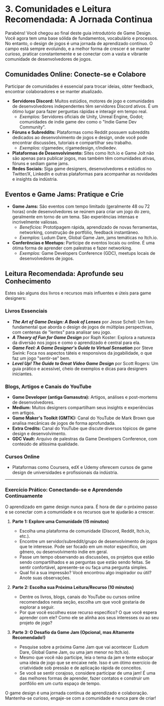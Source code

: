 # 3. Comunidades e Leitura Recomendada: A Jornada Continua

Parabéns! Você chegou ao final deste guia introdutório de Game Design. Você agora tem uma base sólida de fundamentos, vocabulário e processos. No entanto, o design de jogos é uma jornada de aprendizado contínuo. O campo está sempre evoluindo, e a melhor forma de crescer é se manter curioso, praticar constantemente e se conectar com a vasta e vibrante comunidade de desenvolvedores de jogos.

## Comunidades Online: Conecte-se e Colabore

Participar de comunidades é essencial para trocar ideias, obter feedback, encontrar colaboradores e se manter atualizado.

-   **Servidores Discord:** Muitos estúdios, motores de jogo e comunidades de desenvolvedores independentes têm servidores Discord ativos. É um ótimo lugar para fazer perguntas rápidas e interagir em tempo real.
    -   *Exemplos:* Servidores oficiais de Unity, Unreal Engine, Godot; comunidades de indie game dev como o "Indie Game Dev Community".
-   **Fóruns e Subreddits:** Plataformas como Reddit possuem subreddits dedicados ao desenvolvimento de jogos e design, onde você pode encontrar discussões, tutoriais e compartilhar seu trabalho.
    -   *Exemplos:* r/gamedev, r/gamedesign, r/indiedev.
-   **Plataformas de Desenvolvimento:** Sites como Itch.io e Game Jolt não são apenas para publicar jogos, mas também têm comunidades ativas, fóruns e sediam game jams.
-   **Redes Sociais:** Siga game designers, desenvolvedores e estúdios no Twitter/X, LinkedIn e outras plataformas para acompanhar as novidades e insights da indústria.

## Eventos e Game Jams: Pratique e Crie

-   **Game Jams:** São eventos com tempo limitado (geralmente 48 ou 72 horas) onde desenvolvedores se reúnem para criar um jogo do zero, geralmente em torno de um tema. São experiências intensas e incrivelmente valiosas.
    -   *Benefícios:* Prototipagem rápida, aprendizado de novas ferramentas, networking, construção de portfólio, feedback instantâneo.
    -   *Exemplos:* Ludum Dare, Global Game Jam, jams temáticas no Itch.io.
-   **Conferências e Meetups:** Participe de eventos locais ou online. É uma ótima forma de aprender com palestras e fazer networking.
    -   *Exemplos:* Game Developers Conference (GDC), meetups locais de desenvolvedores de jogos.

## Leitura Recomendada: Aprofunde seu Conhecimento

Estes são alguns dos livros e recursos mais influentes e úteis para game designers:

### Livros Essenciais

-   ***The Art of Game Design: A Book of Lenses*** por Jesse Schell: Um livro fundamental que aborda o design de jogos de múltiplas perspectivas, com centenas de "lentes" para analisar seu jogo.
-   ***A Theory of Fun for Game Design*** por Raph Koster: Explora a natureza da diversão nos jogos e como o aprendizado é central para ela.
-   ***Game Feel: A Game Designer's Guide to Virtual Sensation*** por Steve Swink: Foca nos aspectos táteis e responsivos da jogabilidade, o que faz um jogo "sentir-se" bem.
-   ***Level Up! The Guide to Great Video Game Design*** por Scott Rogers: Um guia prático e acessível, cheio de exemplos e dicas para designers iniciantes.

### Blogs, Artigos e Canais do YouTube

-   **Game Developer (antiga Gamasutra):** Artigos, análises e post-mortems de desenvolvedores.
-   **Medium:** Muitos designers compartilham seus insights e experiências em artigos.
-   **Game Maker's Toolkit (GMTK):** Canal do YouTube de Mark Brown que analisa mecânicas de jogos de forma aprofundada.
-   **Extra Credits:** Canal do YouTube que discute diversos tópicos de game design e desenvolvimento.
-   **GDC Vault:** Arquivo de palestras da Game Developers Conference, com conteúdo de altíssima qualidade.

### Cursos Online

-   Plataformas como Coursera, edX e Udemy oferecem cursos de game design de universidades e profissionais da indústria.

--- 

### Exercício Prático: Conectando-se e Aprendendo Continuamente

O aprendizado em game design nunca para. É hora de dar o próximo passo e se conectar com a comunidade e os recursos que te ajudarão a crescer.

1.  **Parte 1: Explore uma Comunidade (15 minutos)**
    *   Escolha uma plataforma de comunidade (Discord, Reddit, Itch.io, etc.).
    *   Encontre um servidor/subreddit/grupo de desenvolvimento de jogos que te interesse. Pode ser focado em um motor específico, um gênero, ou desenvolvimento indie em geral.
    *   Passe um tempo observando as discussões, os projetos que estão sendo compartilhados e as perguntas que estão sendo feitas. Se sentir confortável, apresente-se ou faça uma pergunta simples.
    *   Qual foi a sua impressão? Você encontrou algo inspirador ou útil? Anote suas observações.

2.  **Parte 2: Escolha sua Próxima Leitura/Recurso (10 minutos)**
    *   Dentre os livros, blogs, canais do YouTube ou cursos online recomendados nesta seção, escolha um que você gostaria de explorar a seguir.
    *   Por que você escolheu esse recurso específico? O que você espera aprender com ele? Como ele se alinha aos seus interesses ou ao seu projeto de jogo?

3.  **Parte 3: O Desafio da Game Jam (Opcional, mas Altamente Recomendado!)**
    *   Pesquise sobre a próxima Game Jam que vai acontecer (Ludum Dare, Global Game Jam, ou uma jam menor no Itch.io).
    *   Mesmo que você não participe, leia o tema da jam e tente esboçar uma ideia de jogo que se encaixe nele. Isso é um ótimo exercício de criatividade sob pressão e de aplicação rápida de conceitos.
    *   Se você se sentir corajoso, considere participar de uma jam! É uma das melhores formas de aprender, fazer contatos e construir um portfólio em um curto espaço de tempo.

O game design é uma jornada contínua de aprendizado e colaboração. Mantenha-se curioso, engaje-se com a comunidade e nunca pare de criar!
